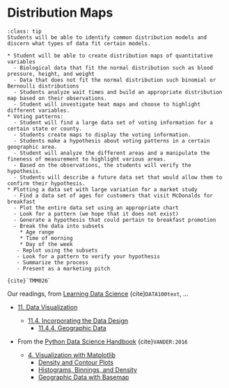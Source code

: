 # Distribution Maps

```{admonition} Learning Outcome
:class: tip
Students will be able to identify common distribution models and discern what types of data fit certain models.
```

```{admonition} Sample Tasks
* Student will be able to create distribution maps of quantitative variables
  - Biological data that fit the normal distribution such as blood pressure, height, and weight
  - Data that does not fit the normal distribution such binomial or Bernoulli distributions
  - Students analyze wait times and build an appropriate distribution map based on their observations.
  - Student will investigate heat maps and choose to highlight different variables.
* Voting patterns:
  - Student will find a large data set of voting information for a certain state or county.
  - Students create maps to display the voting information.
  - Students make a hypothesis about voting patterns in a certain geographic area.
  - Student will analyze the different areas and a manipulate the fineness of measurement to highlight various areas.
  - Based on the observations, the students will verify the hypothesis.
  - Students will describe a future data set that would allow them to confirm their hypothesis.
* Plotting a data set with large variation for a market study
  - Find a data set of ages for customers that visit McDonalds for breakfast
  - Plot the entire data set using an appropriate chart
  - Look for a pattern (we hope that it does not exist)
  - Generate a hypothesis that could pertain to breakfast promotion
  - Break the data into subsets
	* Age range
	* Time of morning
	* Day of the week
   - Replot using the subsets
   - Look for a pattern to verify your hypothesis
   - Summarize the process
   - Present as a marketing pitch

{cite}`TMM026`
```
Our readings, from [Learning Data Science](http://www.textbook.ds100.org/) {cite}`DATA100text`, ...
* [11. Data Visualization](http://www.textbook.ds100.org/ch/11/viz_intro.html)
  * [11.4. Incorporating the Data Design](http://www.textbook.ds100.org/ch/11/viz_data_design.html)
    * [11.4.4. Geographic Data](http://www.textbook.ds100.org/ch/11/viz_data_design.html#geographic-data)
	
* From the [Python Data Science Handbook](https://jakevdp.github.io/PythonDataScienceHandbook/) {cite}`VANDER:2016`
  * [4. Visualization with Matplotlib](https://jakevdp.github.io/PythonDataScienceHandbook/04.00-introduction-to-matplotlib.html)
    * [Density and Contour Plots](https://jakevdp.github.io/PythonDataScienceHandbook/04.04-density-and-contour-plots.html)
    * [Histograms, Binnings, and Density](https://jakevdp.github.io/PythonDataScienceHandbook/04.05-histograms-and-binnings.html)
    * [Geographic Data with Basemap](https://jakevdp.github.io/PythonDataScienceHandbook/04.13-geographic-data-with-basemap.html)

	
